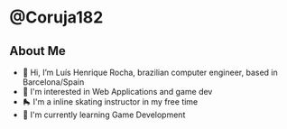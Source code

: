 # @Coruja182

## About Me

- 👋 Hi, I’m Luís Henrique Rocha, brazilian computer engineer, based in Barcelona/Spain
- 👀 I'm interested in Web Applications and game dev
- 🛼 I'm a inline skating instructor in my free time
- 🌱 I'm currently learning Game Development

<!---
coruja182/coruja182 is a ✨ special ✨ repository because its `README.md` (this file) appears on your GitHub profile.
You can click the Preview link to take a look at your changes.
--->

